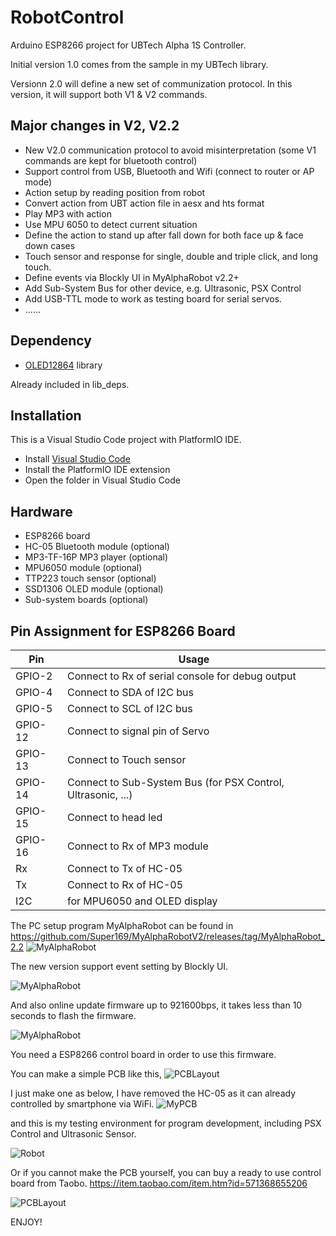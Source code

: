 # RobotControl

Arduino ESP8266 project for UBTech Alpha 1S Controller.

Initial version 1.0 comes from the sample in my UBTech library.

Versionn 2.0 will define a new set of communization protocol.
In this version, it will support both V1 & V2 commands.


## Major changes in V2, V2.2

- New V2.0 communication protocol to avoid misinterpretation
  (some V1 commands are kept for bluetooth control)
- Support control from USB, Bluetooth and Wifi (connect to router or AP mode)
- Action setup by reading position from robot
- Convert action from UBT action file in aesx and hts format
- Play MP3 with action
- Use MPU 6050 to detect current situation
- Define the action to stand up after fall down for both face up & face down cases
- Touch sensor and response for single, double and triple click, and long touch.
- Define events via Blockly UI in MyAlphaRobot v2.2+
- Add Sub-System Bus for other device, e.g. Ultrasonic, PSX Control
- Add USB-TTL mode to work as testing board for serial servos.
- ......


## Dependency

- [OLED12864] library

Already included in lib_deps.

## Installation

This is a Visual Studio Code project with PlatformIO IDE.

- Install [Visual Studio Code]
- Install the PlatformIO IDE extension
- Open the folder in Visual Studio Code

## Hardware

- ESP8266 board
- HC-05 Bluetooth module (optional)
- MP3-TF-16P MP3 player (optional)
- MPU6050 module (optional) 
- TTP223 touch sensor (optional)
- SSD1306 OLED module (optional)
- Sub-system boards (optional)

## Pin Assignment for ESP8266 Board

| Pin | Usage |
| ------ | ------ |
| GPIO-2 | Connect to Rx of serial console for debug output |
| GPIO-4 | Connect to SDA of I2C bus |
| GPIO-5 | Connect to SCL of I2C bus |
| GPIO-12 | Connect to signal pin of Servo |
| GPIO-13 | Connect to Touch sensor |
| GPIO-14 | Connect to Sub-System Bus (for PSX Control, Ultrasonic, ...) |
| GPIO-15 | Connect to head led |
| GPIO-16 | Connect to Rx of MP3 module |
| Rx | Connect to Tx of HC-05 |
| Tx | Connect to Rx of HC-05 |
| I2C | for MPU6050 and OLED display |

The PC setup program MyAlphaRobot can be found in https://github.com/Super169/MyAlphaRobotV2/releases/tag/MyAlphaRobot_2.2
![MyAlphaRobot](https://raw.githubusercontent.com/Super169/images/master/MyAlphaRobot/MyAlphaRobot_2_2_1_3_a.png)

The new version support event setting by Blockly UI.

![MyAlphaRobot](https://raw.githubusercontent.com/Super169/images/master/MyAlphaRobot/MyAlphaRobot_2_2_1_3_b.png)

And also online update firmware up to 921600bps, it takes less than 10 seconds to flash the firmware.

![MyAlphaRobot](https://raw.githubusercontent.com/Super169/images/master/MyAlphaRobot/MyAlphaRobot_2_2_1_3_c.png)

You need a ESP8266 control board in order to use this firmware.

You can make a simple PCB like this,
![PCBLayout](https://raw.githubusercontent.com/Super169/images/master/RobotControlV2.0/PCB_v2_7.png)

I just make one as below, I have removed the HC-05 as it can already controlled by smartphone via WiFi.
![MyPCB](https://raw.githubusercontent.com/Super169/images/master/RobotControlV2.0/MyPCB_3.png)


and this is my testing environment for program development, including PSX Control and Ultrasonic Sensor.

![Robot](https://raw.githubusercontent.com/Super169/images/master/RobotControlV2.0/MyPCB_4.png)



Or if you cannot make the PCB yourself, you can buy a ready to use control board from Taobo.
https://item.taobao.com/item.htm?id=571368655206

![PCBLayout](https://raw.githubusercontent.com/Super169/images/master/RobotControlV2.0/TB-03.png)





ENJOY!

[UBTech]: <https://github.com/Super169/UBTech/releases/tag/RobotControl_2.0>
[OLED12864]: <https://github.com/Super169/OLED12864/releases/tag/RobotControl_2.0>
[espsoftwareserial]: <https://github.com/plerup/espsoftwareserial.git>
[Visual Studio Code]: <https://code.visualstudio.com/>
